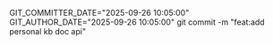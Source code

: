 GIT_COMMITTER_DATE="2025-09-26 10:05:00" GIT_AUTHOR_DATE="2025-09-26 10:05:00" git commit -m "feat:add personal kb doc api"
